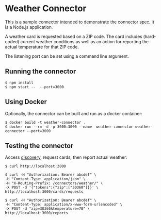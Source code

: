 # Weather Connector

This is a sample connector intended to demonstrate the connector spec. It is a Node.js application.

A weather card is requested based on a ZIP code. The card includes (hard-coded) current weather conditions as well
as an action for reporting the actual temperature for that ZIP code.

The listening port can be set using a command line argument.


## Running the connector
```
$ npm install
$ npm start --  --port=3000
```

## Using Docker
Optionally, the connector can be built and run as a docker container:

```
$ docker build -t weather-connector .
$ docker run --rm -d -p 3000:3000 --name  weather-connector weather-connector --port=3000
```

## Testing the connector

Access [discovery](https://github.com/vmware-samples/card-connectors-guide/wiki/Discovery), request cards, then report actual weather:
```
$ curl http://localhost:3000
```
```
$ curl -H "Authorization: Bearer abcdef" \
-H "Content-Type: application/json" \
-H "X-Routing-Prefix: /connectors/weather/" \
-X POST -d '{"tokens":{"zip":["30360"]}}' \
http://localhost:3000/cards/requests
```
```
$ curl -H "Authorization: Bearer abcdef" \
-H "Content-Type: application/x-www-form-urlencoded" \
-X POST -d "zip=30360&temperature=78" \
http://localhost:3000/reports
```

